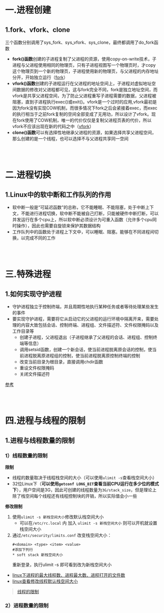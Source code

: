 # 一.进程创建

## 1.fork、vfork、clone

三个函数分别调用了sys_fork、sys_vfork、sys_clone，最终都调用了do_fork函数

* **fork()函数**创建的子进程复制了父进程的资源，使用copy-on-write技术，子进程与父进程使用相同的物理页，只有子进程视图写一个物理页时，才copy这个物理页到一个新的物理页，子进程使用新的物理页，与父进程的内存地址分开，开始独立运行（[fork](https://github.com/arkingc/note/blob/master/%E6%93%8D%E4%BD%9C%E7%B3%BB%E7%BB%9F/UNIX%E7%8E%AF%E5%A2%83%E9%AB%98%E7%BA%A7%E7%BC%96%E7%A8%8B.md#21-fork)）
* **vfork()函数**创建的子进程运行在父进程的地址空间上，子进程对虚拟地址空间数据的修改对父进程都可见，这与fork完全不同，fork是独立地址空间，而vfork是共享父进程空间，为了防止父进程重写子进程需要的数据，父进程被阻塞，直到子进程执行exec()或exit()。vfork是一个过时的应用,vfork最初是因为fork没有实现COW机制，而很多情况下fork之后会紧接着exec，而exec的执行相当于之前fork复制的空间全部变成了无用功，所以设计了vfork。现在fork使用了COW机制，唯一的代价仅仅是复制父进程页表的代价，所以vfork不应该出现在新的代码之中（[vfork](https://github.com/arkingc/note/blob/master/%E6%93%8D%E4%BD%9C%E7%B3%BB%E7%BB%9F/UNIX%E7%8E%AF%E5%A2%83%E9%AB%98%E7%BA%A7%E7%BC%96%E7%A8%8B.md#22-vfork)）
* **clone()函数**可以有选择性地继承父进程的资源，如果选择共享父进程空间，那么创建的是一个线程，也可以选择不与父进程共享同一空间

<br>
<br>

# 二.进程切换

## 1.Linux中的软中断和工作队列的作用

* 软中断一般是“可延迟函数”的总称，它不能睡眠、不能阻塞，处于中断上下文，不能进行进程切换，软中断不能被自己打断，只能被硬件中断打断，可以并发运行在多个cpu上，所以软中断必须设计为可重入函数（允许多个cpu同时操作），因此也需要自旋锁来保护其数据结构
* 工作队列中的函数处于进程上下文中，可以睡眠、阻塞。能够在不同进程间切换，以完成不同的工作

<br>
<br>

# 三.特殊进程

## 1.如何实现守护进程

* 守护进程独立于控制终端，并且周期性地执行某种任务或者等待处理某些发生的事件
* 要实现守护进程，需要将它从启动它的父进程的运行环境中隔离开来，需要处理的内容大致包括会话、控制终端、进程组、文件描述符、文件权限掩码以及工作目录等
    - 创建子进程，父进程退出（子进程继承了父进程的会话、进程组、控制终端等信息）
    - 调用setsid函数，创建一个新会话，使当前进程脱离原会话的控制，使当前进程脱离原进程组的控制，使当前进程脱离原控制终端的控制
    - 改变当前目录为根目录，直接调用chdir函数
    - 重设文件权限掩码
    - 关闭文件描述符

[参考](http://alfred-sun.github.io/blog/2015/06/18/daemon-implementation/)

<br>
<br>

# 四.进程与线程的限制

## 1.进程与线程数量的限制

### 1）线程数量的限制

**限制**

* 线程的数量取决于线程栈空间的大小（可以使用`ulimit -s`查看栈空间大小）
* 32位Linux下（**可以使用`getconf LONG_BIT`查看当前CPU运行在多少位的模式下**），用户空间是3G，因此可创建的线程数量为`3G/stack_size`，但是理论上除了栈空间每个线程还有线程控制块的开销，所以实际值会小一些

**修改限制**

1. 使用`ulimit -s 新栈空间大小`修改默认栈空间大小
    * 可以在`/etc/rc.local` 内 加入 `ulimit -s 新栈空间大小` 则可以开机就设置栈空间大小
2. 通过`/etc/security/limits.conf` 改变栈空间大小：
    ```
    #<domain> <type> <item> <value>
    #添加下列行
    * soft stack 新栈空间大小
    ```
    重新登录，执行ulimit -s 即可看到改为新栈空间大小

* [linux下进程的最大线程数、进程最大数、进程打开的文件数](http://www.cnblogs.com/niocai/archive/2012/04/01/2428154.html)
* [linux查看修改线程默认栈空间大小](https://www.cnblogs.com/baiduboy/p/6121197.html)

> [线程的限制](https://github.com/arkingc/note/blob/master/%E6%93%8D%E4%BD%9C%E7%B3%BB%E7%BB%9F/UNIX%E7%8E%AF%E5%A2%83%E9%AB%98%E7%BA%A7%E7%BC%96%E7%A8%8B.md#1%E7%BA%BF%E7%A8%8B%E9%99%90%E5%88%B6)

### 2）进程数量的限制

